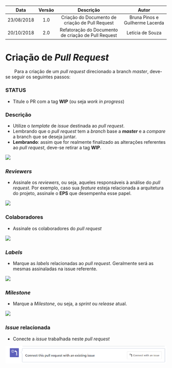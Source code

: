 |Data       | Versão | Descrição            | Autor             |
|:----------:|:------:|:--------------------:|:-----------------:|
| 23/08/2018 | 1.0 | Criação do Documento de criação de Pull Request  | Bruna Pinos e Guilherme Lacerda |
| 20/10/2018 | 2.0 | Refatoração do Documento de criação de Pull Request | Letícia de Souza |

# Criação de _Pull Request_

&emsp;&emsp;Para a criação de um _pull request_ direcionado a branch _master_, deve-se seguir os seguintes passos:


### STATUS

* Titule o PR com a tag **WIP** (ou seja _work in progress_) 

### Descrição
* Utilize o _template_ de _issue_ destinada ao _pull request_.
* Lembrando que o _pull request_ tem a _branch_ base a **_master_** e a _compare_ a branch que se deseja juntar.
* **Lembrando**: assim que for realmente finalizado as alterações referentes ao _pull request_, deve-se retirar a tag **WIP**.

![](https://user-images.githubusercontent.com/18364727/44760738-99a29780-ab16-11e8-8735-70ec8745971c.png)
 
### _Reviewers_ 

* Assinale os _reviewers_, ou seja, aqueles responsáveis à análise do _pull request_. Por exemplo, caso sua _feature_ esteja relacionada a arquitetura do projeto, assinale o **EPS** que desempenha esse papel.

![](https://user-images.githubusercontent.com/18364727/44523705-31385e00-a6b1-11e8-9e2b-ce3e14702132.png)

### Colaboradores

* Assinale os colaboradores do _pull request_

![](https://user-images.githubusercontent.com/18364727/44523721-52994a00-a6b1-11e8-9a58-34471d984b12.png)

### _Labels_

* Marque as _labels_ relacionadas ao _pull request_. Geralmente será as mesmas assinaladas na issue referente.

![](https://user-images.githubusercontent.com/18364727/44523775-7ceb0780-a6b1-11e8-8388-ced20930782b.png)

### _Milestone_

* Marque a _Milestone_, ou seja, a _sprint_ ou _release_ atual.

![](https://user-images.githubusercontent.com/18364727/44523797-98eea900-a6b1-11e8-8bc9-f9d6ba3c5d9f.png)

### _Issue_ relacionada

* Conecte a _issue_ trabalhada neste _pull request_ 

![](https://raw.githubusercontent.com/RomeuCarvalhoAntunes/2018.1-Reabilitacao-Motora/master/docs/imagens/Tutoriais/Tutorial_PullRequest_08.png)

